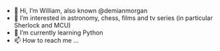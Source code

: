 - 👋 Hi, I’m William, also known @demianmorgan
- 👀 I’m interested in astronomy, chess, films and tv series (in particular Sherlock and MCU)
- 🌱 I’m currently learning Python
- 📫 How to reach me ...

<!---
MarkWSheridan/MarkWSheridan is a ✨ special ✨ repository because its `README.md` (this file) appears on your GitHub profile.
You can click the Preview link to take a look at your changes.
- 💞️ I’m looking to collaborate on ...

--->

